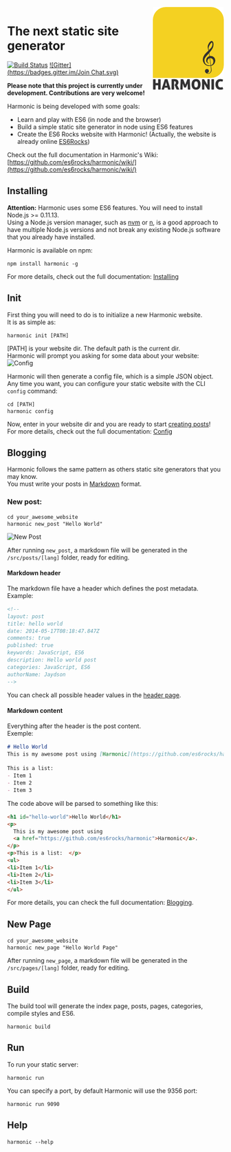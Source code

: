 <img src="harmonic-logo.png" alt="harmonic logo" title="Harmonic" align="right">

# The next static site generator
[![Build Status](https://travis-ci.org/es6rocks/harmonic.svg?branch=master)](https://travis-ci.org/es6rocks/harmonic)
[![Gitter](https://badges.gitter.im/Join Chat.svg)](https://gitter.im/es6rocks/harmonic?utm_source=badge&utm_medium=badge&utm_campaign=pr-badge&utm_content=badge)

**Please note that this project is currently under development. Contributions are very welcome!**

Harmonic is being developed with some goals:  
- Learn and play with ES6 (in node and the browser)
- Build a simple static site generator in node using ES6 features
- Create the ES6 Rocks website with Harmonic! (Actually, the website is already online [ES6Rocks](http://es6rocks.com))  

Check out the full documentation in Harmonic's Wiki: [https://github.com/es6rocks/harmonic/wiki/](https://github.com/es6rocks/harmonic/wiki/)

## Installing
**Attention:** Harmonic uses some ES6 features. You will need to install Node.js >= 0.11.13.  
Using a Node.js version manager, such as [nvm](https://github.com/creationix/nvm) or [n](https://github.com/visionmedia/n), is a good approach to have multiple Node.js versions and not break any existing Node.js software that you already have installed.  

Harmonic is available on npm:  

```shell
npm install harmonic -g
```
For more details, check out the full documentation: [Installing](https://github.com/es6rocks/harmonic/wiki/Installing)

## Init
First thing you will need to do is to initialize a new Harmonic website.  
It is as simple as:  
```shell
harmonic init [PATH]
```
[PATH] is your website dir. The default path is the current dir.  
Harmonic will prompt you asking for some data about your website:   
![Config](https://raw.githubusercontent.com/wiki/es6rocks/harmonic/img/config.png)  

Harmonic will then generate a config file, which is a simple JSON object.  
Any time you want, you can configure your static website with the CLI `config` command:  
```shell
cd [PATH]
harmonic config
```
Now, enter in your website dir and you are ready to start [creating posts](#blogging)!  
For more details, check out the full documentation: [Config](https://github.com/es6rocks/harmonic/wiki/Config/)

## Blogging
Harmonic follows the same pattern as others static site generators that you may know.  
You must write your posts in [Markdown](http://daringfireball.net/projects/markdown/) format.  

### New post:  
```
cd your_awesome_website
harmonic new_post "Hello World"
```
![New Post](https://raw.githubusercontent.com/wiki/es6rocks/harmonic/img/new_post.png)

After running `new_post`, a markdown file will be generated in the `/src/posts/[lang]` folder, ready for editing.  

#### Markdown header
The markdown file have a header which defines the post metadata.  
Example:  
```markdown
<!--
layout: post
title: hello world
date: 2014-05-17T08:18:47.847Z
comments: true
published: true
keywords: JavaScript, ES6
description: Hello world post
categories: JavaScript, ES6
authorName: Jaydson
-->
```
You can check all possible header values in the [header page](https://github.com/es6rocks/harmonic/wiki/markdown-header).  

#### Markdown content
Everything after the header is the post content.  
Exemple:  
```markdown
# Hello World  
This is my awesome post using [Harmonic](https://github.com/es6rocks/harmonic).  

This is a list:  
- Item 1
- Item 2
- Item 3
```
The code above will be parsed to something like this:  
```html
<h1 id="hello-world">Hello World</h1>
<p>
  This is my awesome post using 
  <a href="https://github.com/es6rocks/harmonic">Harmonic</a>.
</p>
<p>This is a list:  </p>
<ul>
<li>Item 1</li>
<li>Item 2</li>
<li>Item 3</li>
</ul>
```
For more details, you can check the full documentation: [Blogging](https://github.com/es6rocks/harmonic/wiki/Blogging).  
## New Page
```
cd your_awesome_website
harmonic new_page "Hello World Page"
```
After running `new_page`, a markdown file will be generated in the `/src/pages/[lang]` folder, ready for editing.  

## Build
The build tool will generate the index page, posts, pages, categories, compile styles and ES6.
```shell
harmonic build
```

## Run
To run your static server:
```shell
harmonic run
```
You can specify a port, by default Harmonic will use the 9356 port:
```shell
harmonic run 9090
```

## Help
```shell
harmonic --help
```
